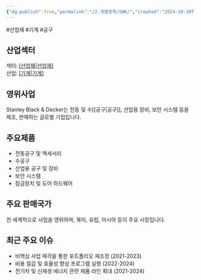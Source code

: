 ```yaml
---
{"dg-publish":true,"permalink":"/2.개별종목/SWK/","created":"2024-10-30T17:34:36.493+09:00","updated":"2025-07-29T21:37:05.239+09:00"}
---
```


#산업재 #기계 #공구 

## 산업섹터

섹터: [[산업재\|산업재]](Industrials)  
산업: [[기계\|기계]](Machinery)

## 영위사업

Stanley Black & Decker는 전동 및 수[[공구\|공구]], 산업용 장비, 보안 시스템 등을 제조, 판매하는 글로벌 기업입니다.

## 주요제품

- 전동공구 및 액세서리
- 수공구
- 산업용 공구 및 장비
- 보안 시스템
- 잠금장치 및 도어 하드웨어

## 주요 판매국가

전 세계적으로 사업을 영위하며, 북미, 유럽, 아시아 등이 주요 시장입니다.

## 최근 주요 이슈

- 비핵심 사업 매각을 통한 포트폴리오 재조정 (2021-2023)
- 비용 절감 및 효율성 향상 프로그램 실행 (2022-2024)
- 전기차 및 신재생 에너지 관련 제품 라인 확대 (2021-2024)